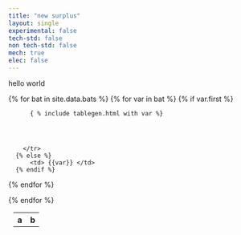 ```yaml
---
title: "new surplus"
layout: single
experimental: false
tech-std: false
non tech-std: false
mech: true
elec: false
---
```


hello world  

<table style = "margin-left:10px">
  <tr>
    <th> a </th>
    <th> b </th>
  </tr>
  {% for bat in site.data.bats %}
  <tr>
    {% for var in bat %} 
      {% if var.first %}
        <tr>
          
          
          { % include tablegen.html with var %}
          
          
          
          
        </tr>
      {% else %}
          <td> {{var}} </td>
      {% endif %}
   {% endfor %}   
  </tr>
  {% endfor %}
</table>
